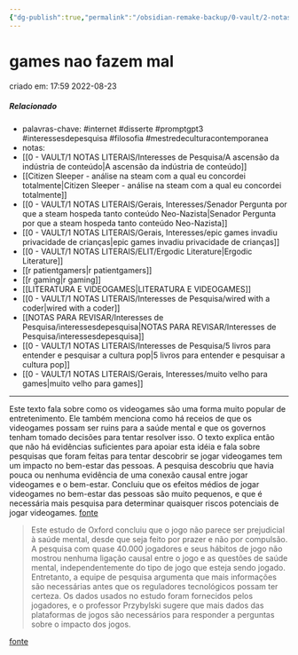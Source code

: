 ```yaml
---
{"dg-publish":true,"permalink":"/obsidian-remake-backup/0-vault/2-notas-permanentes/pesquisa-com-mais-de-40-mil-pessoas-apontam-que-games-nao-fazem-mal/","tags":["permanente","internet","disserte","promptgpt3","interessesdepesquisa","filosofia","mestredeculturacontemporanea"],"dgHomeLink":true,"dgShowLocalGraph":true,"dgShowFileTree":true,"dgEnableSearch":true,"noteIcon":""}
---
```


# games nao fazem mal
criado em: 17:59 2022-08-23

##### Relacionado
- palavras-chave: #internet #disserte #promptgpt3 #interessesdepesquisa #filosofia #mestredeculturacontemporanea 
- notas:
- [[0 - VAULT/1 NOTAS LITERAIS/Interesses de Pesquisa/A ascensão da indústria de conteúdo\|A ascensão da indústria de conteúdo]]
- [[Citizen Sleeper - análise na steam com a qual eu concordei totalmente\|Citizen Sleeper - análise na steam com a qual eu concordei totalmente]]
- [[0 - VAULT/1 NOTAS LITERAIS/Gerais, Interesses/Senador Pergunta por que a steam hospeda tanto conteúdo Neo-Nazista\|Senador Pergunta por que a steam hospeda tanto conteúdo Neo-Nazista]]
- [[0 - VAULT/1 NOTAS LITERAIS/Gerais, Interesses/epic games invadiu privacidade de crianças\|epic games invadiu privacidade de crianças]]
- [[0 - VAULT/1 NOTAS LITERAIS/ELIT/Ergodic Literature\|Ergodic Literature]]
- [[r patientgamers\|r patientgamers]]
- [[r gaming\|r gaming]]
- [[LITERATURA E VIDEOGAMES\|LITERATURA E VIDEOGAMES]]
- [[0 - VAULT/1 NOTAS LITERAIS/Interesses de Pesquisa/wired with a coder\|wired with a coder]]
- [[NOTAS PARA REVISAR/Interesses de Pesquisa/interessesdepesquisa\|NOTAS PARA REVISAR/Interesses de Pesquisa/interessesdepesquisa]]
- [[0 - VAULT/1 NOTAS LITERAIS/Interesses de Pesquisa/5 livros para entender e pesquisar a cultura pop\|5 livros para entender e pesquisar a cultura pop]]
- [[0 - VAULT/1 NOTAS LITERAIS/Gerais, Interesses/muito velho para games\|muito velho para games]]
---
Este texto fala sobre como os videogames são uma forma muito popular de entretenimento. Ele também menciona como há receios de que os videogames possam ser ruins para a saúde mental e que os governos tenham tomado decisões para tentar resolver isso. O texto explica então que não há evidências suficientes para apoiar esta idéia e fala sobre pesquisas que foram feitas para tentar descobrir se jogar videogames tem um impacto no bem-estar das pessoas. A pesquisa descobriu que havia pouca ou nenhuma evidência de uma conexão causal entre jogar videogames e o bem-estar. Concluiu que os efeitos médios de jogar videogames no bem-estar das pessoas são muito pequenos, e que é necessária mais pesquisa para determinar quaisquer riscos potenciais de jogar videogames.
[fonte](https://royalsocietypublishing.org/doi/10.1098/rsos.220411)

>Este estudo de Oxford concluiu que o jogo não parece ser prejudicial à saúde mental, desde que seja feito por prazer e não por compulsão. A pesquisa com quase 40.000 jogadores e seus hábitos de jogo não mostrou nenhuma ligação causal entre o jogo e as questões de saúde mental, independentemente do tipo de jogo que esteja sendo jogado. Entretanto, a equipe de pesquisa argumenta que mais informações são necessárias antes que os reguladores tecnológicos possam ter certeza. Os dados usados no estudo foram fornecidos pelos jogadores, e o professor Przybylski sugere que mais dados das plataformas de jogos são necessários para responder a perguntas sobre o impacto dos jogos.


[fonte](https://www.ox.ac.uk/news/2022-07-27-gaming-does-not-appear-harmful-mental-health-unless-gamer-cant-stop-oxford-study)




